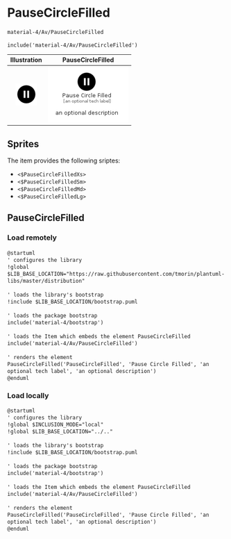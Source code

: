 # PauseCircleFilled


```text
material-4/Av/PauseCircleFilled
```

```text
include('material-4/Av/PauseCircleFilled')
```



| Illustration | PauseCircleFilled |
| :---: | :---: |
| ![illustration for Illustration](../../material-4/Av/PauseCircleFilled.png) | ![illustration for PauseCircleFilled](../../material-4/Av/PauseCircleFilled.Local.png) |



## Sprites
The item provides the following sriptes:

- `<$PauseCircleFilledXs>`
- `<$PauseCircleFilledSm>`
- `<$PauseCircleFilledMd>`
- `<$PauseCircleFilledLg>`





## PauseCircleFilled

### Load remotely
```plantuml
@startuml
' configures the library
!global $LIB_BASE_LOCATION="https://raw.githubusercontent.com/tmorin/plantuml-libs/master/distribution"

' loads the library's bootstrap
!include $LIB_BASE_LOCATION/bootstrap.puml

' loads the package bootstrap
include('material-4/bootstrap')

' loads the Item which embeds the element PauseCircleFilled
include('material-4/Av/PauseCircleFilled')

' renders the element
PauseCircleFilled('PauseCircleFilled', 'Pause Circle Filled', 'an optional tech label', 'an optional description')
@enduml
```

### Load locally
```plantuml
@startuml
' configures the library
!global $INCLUSION_MODE="local"
!global $LIB_BASE_LOCATION="../.."

' loads the library's bootstrap
!include $LIB_BASE_LOCATION/bootstrap.puml

' loads the package bootstrap
include('material-4/bootstrap')

' loads the Item which embeds the element PauseCircleFilled
include('material-4/Av/PauseCircleFilled')

' renders the element
PauseCircleFilled('PauseCircleFilled', 'Pause Circle Filled', 'an optional tech label', 'an optional description')
@enduml
```

